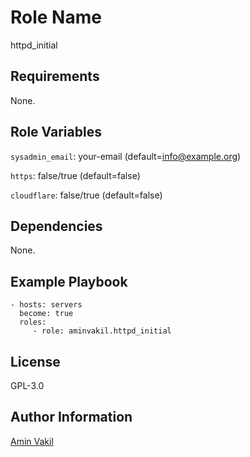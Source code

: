 Role Name
=========

httpd_initial

Requirements
------------

None.

Role Variables
--------------
`sysadmin_email`: your-email (default=info@example.org)

`https`: false/true (default=false)

`cloudflare`: false/true (default=false)

Dependencies
------------

None.

Example Playbook
----------------

    - hosts: servers
      become: true
      roles:
         - role: aminvakil.httpd_initial

License
-------

GPL-3.0

Author Information
------------------

[Amin Vakil](https://www.aminvakil.com/)
